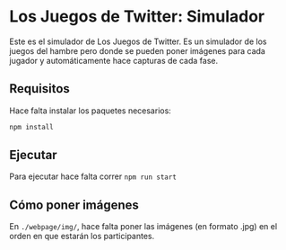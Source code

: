 # Los Juegos de Twitter: Simulador

Este es el simulador de Los Juegos de Twitter. Es un simulador de los juegos del hambre pero donde se pueden poner imágenes para cada jugador y automáticamente hace capturas de cada fase.

## Requisitos
Hace falta instalar los paquetes necesarios:
```sh
npm install
```

## Ejecutar
Para ejecutar hace falta correr `npm run start`

## Cómo poner imágenes
En `./webpage/img/`, hace falta poner las imágenes (en formato .jpg) en el orden en que estarán los participantes.